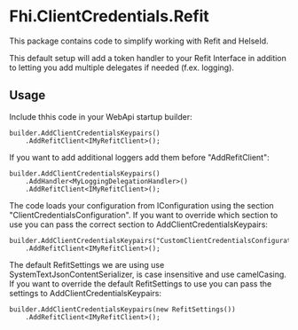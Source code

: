 ﻿# Fhi.ClientCredentials.Refit

This package contains code to simplify working with Refit and HelseId. 

This default setup will add a token handler to your Refit Interface in addition to letting you add multiple delegates if needed (f.ex. logging).

## Usage

Include thhis code in your WebApi startup builder:

```
builder.AddClientCredentialsKeypairs()
    .AddRefitClient<IMyRefitClient>();
```

If you want to add additional loggers add them before "AddRefitClient": 

```
builder.AddClientCredentialsKeypairs()
    .AddHandler<MyLoggingDelegationHandler>()
    .AddRefitClient<IMyRefitClient>();
```
The code loads your configuration from IConfiguration using the section "ClientCredentialsConfiguration".
If you want to override which section to use you can pass the correct section to AddClientCredentialsKeypairs:

```
builder.AddClientCredentialsKeypairs("CustomClientCredentialsConfiguration")
    .AddRefitClient<IMyRefitClient>();
```

The default RefitSettings we are using use SystemTextJsonContentSerializer, is case insensitive and use camelCasing.
If you want to override the default RefitSettings to use you can pass the settings to AddClientCredentialsKeypairs:

```
builder.AddClientCredentialsKeypairs(new RefitSettings())
    .AddRefitClient<IMyRefitClient>();
```
